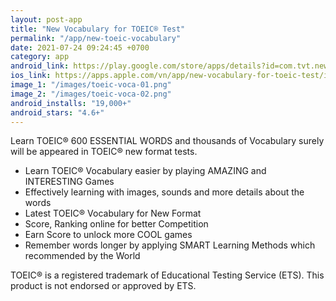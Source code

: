 ```yaml
---
layout: post-app
title: "New Vocabulary for TOEIC® Test"
permalink: "/app/new-toeic-vocabulary"
date: 2021-07-24 09:24:45 +0700
category: app
android_link: https://play.google.com/store/apps/details?id=com.tvt.newtoeic.vocabulary2019
ios_link: https://apps.apple.com/vn/app/new-vocabulary-for-toeic-test/id1475873881
image_1: "/images/toeic-voca-01.png"
image_2: "/images/toeic-voca-02.png"
android_installs: "19,000+"
android_stars: "4.6+"
---
```

Learn TOEIC® 600 ESSENTIAL WORDS and thousands of Vocabulary surely will be appeared in TOEIC® new format tests.

- Learn TOEIC® Vocabulary easier by playing AMAZING and INTERESTING Games
- Effectively learning with images, sounds and more details about the words
- Latest TOEIC® Vocabulary for New Format
- Score, Ranking online for better Competition
- Earn Score to unlock more COOL games
- Remember words longer by applying SMART Learning Methods which recommended by the World

TOEIC® is a registered trademark of Educational Testing Service (ETS). This product is not endorsed or approved by ETS.